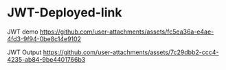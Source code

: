# JWT-Deployed-link
JWT demo
https://github.com/user-attachments/assets/fc5ea36a-e4ae-4fd3-9f94-0be8c14e9102


JWT Output
https://github.com/user-attachments/assets/7c29dbb2-ccc4-4235-ab84-9be4401766b3
